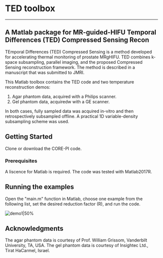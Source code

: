 # TED toolbox
 
-----------------------------------------------------------------------------------------
A Matlab package for MR-guided-HIFU Temporal Differences (TED) Compressed Sensing Recon
-----------------------------------------------------------------------------------------
TEmporal Differences (TED) Compressed Sensing is a method developed for accelerating thermal 
monitoring of prostate MRgHIFU. TED combines k-space subsampling, parallel imaging, and the 
proposed Compressed Sensing reconstruction framework. The method is described in a manuscript 
that was submitted to JMRI. 

This Matlab toolbox contains the TED code and two temperature reconstruction demos:
1. Agar phantom data, acquired with a Philips scanner.
2. Gel phantom data, acquiredw with a GE scanner.

In both cases, fully sampled data was acquired in-vitro and then retrospectively subsampled offline.
A practical 1D variable-density subsampling scheme was used.

## Getting Started
Clone or download the CORE-PI code. 

### Prerequisites
A liscence for Matlab is required. The code was tested with Matlab2017R. 

## Running the examples
Open the "main.m" function in Matlab, choose one example from the following list, set the desired
reduction factor (R), and run the code.


![demo1|50%](https://github.com/EfratShimron/TED-toolbox/blob/master/figures/TED_Agar_phantom.png)
<img src="https://github.com/favicon.ico" width="12">

## Acknowledgments
The agar phantom data is courtesy of Prof. William Grissom, Vanderbilt University, TA, USA.
The gel phantom data is courtesy of Insightec Ltd., Tirat HaCarmel, Israel. 

